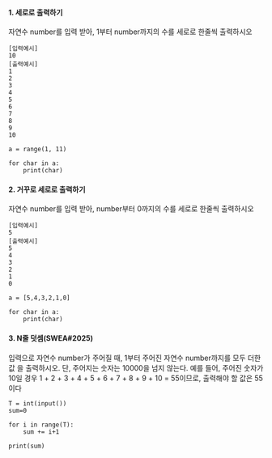 #### 1. 세로로 출력하기 

자연수 number를 입력 받아, 1부터 number까지의 수를 세로로 한줄씩 출력하시오

```
[입력예시]
10
[출력예시]
1
2
3
4
5
6
7
8
9
10

a = range(1, 11)

for char in a:
    print(char)
```



#### 2. 거꾸로 세로로 출력하기

자연수 number를 입력 받아, number부터 0까지의 수를 세로로 한줄씩 출력하시오

```
[입력예시]
5
[출력예시]
5
4
3
2
1
0

a = [5,4,3,2,1,0]

for char in a:
    print(char)

```





#### 3. N줄 덧셈(SWEA#2025)

입력으로 자연수 number가 주어질 때, 1부터 주어진 자연수 number까지를 모두 더한 값 을 출력하시오. 단, 주어지는 숫자는 10000을 넘지 않는다. 예를 들어, 주어진 숫자가 10일 경우 1 + 2 + 3 + 4 + 5 + 6 + 7 + 8 + 9 + 10 = 55이므로, 출력해야 할 값은 55이다

```
T = int(input())
sum=0

for i in range(T):
	sum += i+1

print(sum)
```

